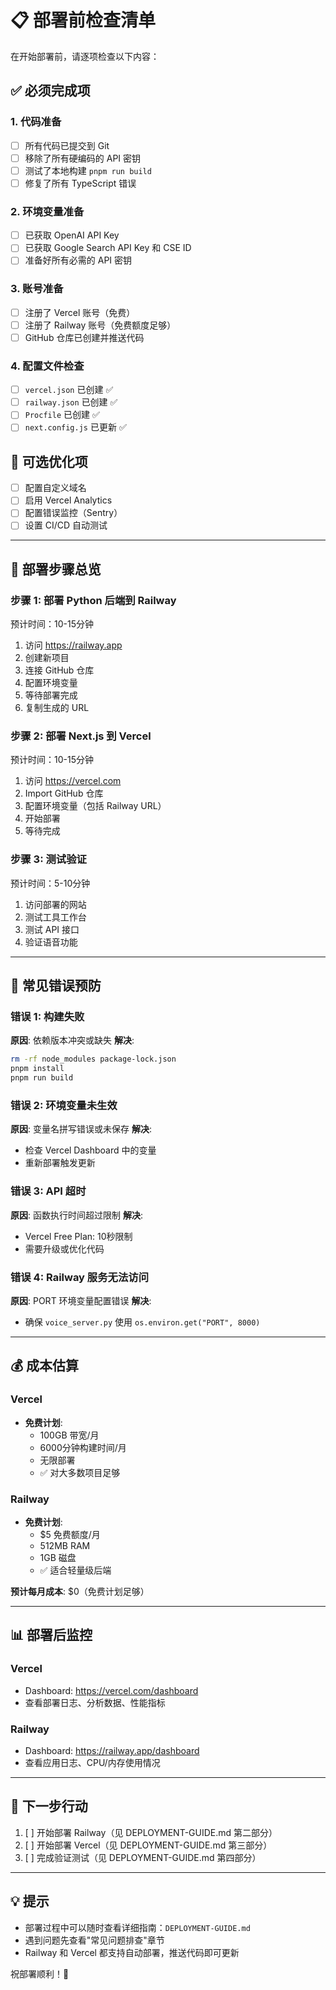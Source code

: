 # 📋 部署前检查清单

在开始部署前，请逐项检查以下内容：

## ✅ 必须完成项

### 1. 代码准备
- [ ] 所有代码已提交到 Git
- [ ] 移除了所有硬编码的 API 密钥
- [ ] 测试了本地构建 `pnpm run build`
- [ ] 修复了所有 TypeScript 错误

### 2. 环境变量准备
- [ ] 已获取 OpenAI API Key
- [ ] 已获取 Google Search API Key 和 CSE ID
- [ ] 准备好所有必需的 API 密钥

### 3. 账号准备
- [ ] 注册了 Vercel 账号（免费）
- [ ] 注册了 Railway 账号（免费额度足够）
- [ ] GitHub 仓库已创建并推送代码

### 4. 配置文件检查
- [ ] `vercel.json` 已创建 ✅
- [ ] `railway.json` 已创建 ✅
- [ ] `Procfile` 已创建 ✅
- [ ] `next.config.js` 已更新 ✅

## 🔧 可选优化项

- [ ] 配置自定义域名
- [ ] 启用 Vercel Analytics
- [ ] 配置错误监控（Sentry）
- [ ] 设置 CI/CD 自动测试

---

## 📝 部署步骤总览

### 步骤 1: 部署 Python 后端到 Railway
预计时间：10-15分钟

1. 访问 https://railway.app
2. 创建新项目
3. 连接 GitHub 仓库
4. 配置环境变量
5. 等待部署完成
6. 复制生成的 URL

### 步骤 2: 部署 Next.js 到 Vercel
预计时间：10-15分钟

1. 访问 https://vercel.com
2. Import GitHub 仓库
3. 配置环境变量（包括 Railway URL）
4. 开始部署
5. 等待完成

### 步骤 3: 测试验证
预计时间：5-10分钟

1. 访问部署的网站
2. 测试工具工作台
3. 测试 API 接口
4. 验证语音功能

---

## 🚨 常见错误预防

### 错误 1: 构建失败
**原因**: 依赖版本冲突或缺失
**解决**: 
```bash
rm -rf node_modules package-lock.json
pnpm install
pnpm run build
```

### 错误 2: 环境变量未生效
**原因**: 变量名拼写错误或未保存
**解决**: 
- 检查 Vercel Dashboard 中的变量
- 重新部署触发更新

### 错误 3: API 超时
**原因**: 函数执行时间超过限制
**解决**: 
- Vercel Free Plan: 10秒限制
- 需要升级或优化代码

### 错误 4: Railway 服务无法访问
**原因**: PORT 环境变量配置错误
**解决**: 
- 确保 `voice_server.py` 使用 `os.environ.get("PORT", 8000)`

---

## 💰 成本估算

### Vercel
- **免费计划**: 
  - 100GB 带宽/月
  - 6000分钟构建时间/月
  - 无限部署
  - ✅ 对大多数项目足够

### Railway
- **免费计划**: 
  - $5 免费额度/月
  - 512MB RAM
  - 1GB 磁盘
  - ✅ 适合轻量级后端

**预计每月成本**: $0（免费计划足够）

---

## 📊 部署后监控

### Vercel
- Dashboard: https://vercel.com/dashboard
- 查看部署日志、分析数据、性能指标

### Railway
- Dashboard: https://railway.app/dashboard
- 查看应用日志、CPU/内存使用情况

---

## 🎯 下一步行动

1. [ ] 开始部署 Railway（见 DEPLOYMENT-GUIDE.md 第二部分）
2. [ ] 开始部署 Vercel（见 DEPLOYMENT-GUIDE.md 第三部分）
3. [ ] 完成验证测试（见 DEPLOYMENT-GUIDE.md 第四部分）

---

## 💡 提示

- 部署过程中可以随时查看详细指南：`DEPLOYMENT-GUIDE.md`
- 遇到问题先查看"常见问题排查"章节
- Railway 和 Vercel 都支持自动部署，推送代码即可更新

祝部署顺利！🚀

